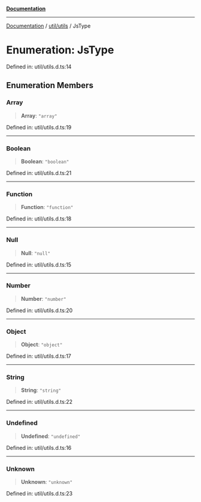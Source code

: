 [**Documentation**](../../../index.md)

***

[Documentation](../../../index.md) / [util/utils](../index.md) / JsType

# Enumeration: JsType

Defined in: util/utils.d.ts:14

## Enumeration Members

### Array

> **Array**: `"array"`

Defined in: util/utils.d.ts:19

***

### Boolean

> **Boolean**: `"boolean"`

Defined in: util/utils.d.ts:21

***

### Function

> **Function**: `"function"`

Defined in: util/utils.d.ts:18

***

### Null

> **Null**: `"null"`

Defined in: util/utils.d.ts:15

***

### Number

> **Number**: `"number"`

Defined in: util/utils.d.ts:20

***

### Object

> **Object**: `"object"`

Defined in: util/utils.d.ts:17

***

### String

> **String**: `"string"`

Defined in: util/utils.d.ts:22

***

### Undefined

> **Undefined**: `"undefined"`

Defined in: util/utils.d.ts:16

***

### Unknown

> **Unknown**: `"unknown"`

Defined in: util/utils.d.ts:23

